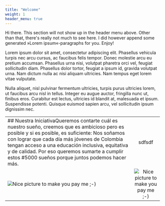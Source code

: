```yaml
---
title: "Welcome"
weight: 1
header_menu: true
---
```



Hi there. This section will not show up in the header menu above. Other than that, there's really not much to see here. I did however append some generated »Lorem ipsum«-paragraphs for you. Enjoy!

Lorem ipsum dolor sit amet, consectetur adipiscing elit. Phasellus vehicula turpis nec arcu cursus, ac faucibus felis tempor. Donec molestie arcu eu pretium accumsan. Phasellus urna nisi, volutpat pharetra orci vel, feugiat sollicitudin diam. Phasellus dolor tortor, feugiat a ipsum id, gravida volutpat urna. Nam dictum nulla ac nisi aliquam ultricies. Nam tempus eget lorem vitae vulputate.

Nulla aliquet, nisl pulvinar fermentum ultricies, turpis purus ultricies lorem, ut faucibus arcu nisl in tellus. Integer eu augue auctor, fringilla nunc ut, finibus eros. Curabitur est lectus, ultricies id blandit at, malesuada et ipsum. Suspendisse potenti. Quisque euismod sapien arcu, vel sollicitudin ipsum dignissim nec.


|                 |       |     
| -------------  |:-------------:|
| ## Nuestra IniciativaQueremos contarte cuál es nuestro sueño, creemos que es ambicioso pero es posible y si es posible, es suficiente: Nos soñamos con lograr que cada día más jóvenes de Colombia tengan acceso a una educación inclusiva, equitativa y de calidad. Por eso queremos sumarte a cumplir estos #5000 sueños porque juntos podemos hacer más.|sdfsdf  |
|![Nice picture to make you pay me ;-)](images/selective-focus-photography-of-pasta-with-tomato-and-basil-1279330.jpg)       | ![Nice picture to make you pay me ;-)](images/selective-focus-photography-of-pasta-with-tomato-and-basil-1279330.jpg) |

